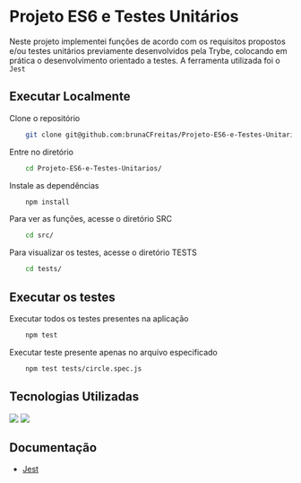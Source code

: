 # Projeto ES6 e Testes Unitários

Neste projeto implementei funções de acordo com os requisitos propostos e/ou testes unitários previamente desenvolvidos pela Trybe, colocando em prática o desenvolvimento orientado a testes. A ferramenta utilizada foi o `Jest`


## Executar Localmente

Clone o repositório

```bash
    git clone git@github.com:brunaCFreitas/Projeto-ES6-e-Testes-Unitarios.git
```
Entre no diretório

```bash
    cd Projeto-ES6-e-Testes-Unitarios/
```

Instale as dependências

```bash
    npm install
```

Para ver as funções, acesse o diretório SRC

```bash
    cd src/
```

Para visualizar os testes, acesse o diretório TESTS

```bash
    cd tests/
```

## Executar os testes

Executar todos os testes presentes na aplicação

```bash
    npm test
```

Executar teste presente apenas no arquivo especificado

```bash
    npm test tests/circle.spec.js
```

## Tecnologias Utilizadas

  <img src="https://img.shields.io/badge/JavaScript-F7DF1E?style=for-the-badge&logo=javascript&logoColor=black">
  <img src="https://img.shields.io/badge/Jest-323330?style=for-the-badge&logo=Jest&logoColor=white">

## Documentação

* [Jest](https://jestjs.io/pt-BR/docs/getting-started)
